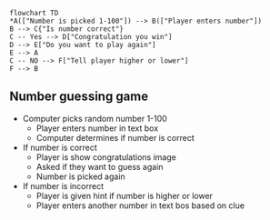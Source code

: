 ``` Mermaid
flowchart TD
*A(["Number is picked 1-100"]) --> B(["Player enters number"])
B --> C{"Is number correct"}
C -- Yes --> D["Congratulation you win"]
D --> E["Do you want to play again"]
E --> A
C -- NO --> F["Tell player higher or lower"]
F --> B
```

## Number guessing game ##
  * Computer picks random number 1-100
      * Player enters number in text box
      * Computer determines if number is correct
  * If number is correct
      * Player is show congratulations image
      * Asked if they want to guess again
      * Number is picked again
  * If number is incorrect
      * Player is given hint if number is higher or lower
      * Player enters another number in text bos based on clue
